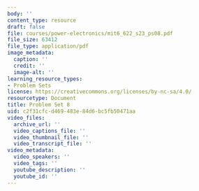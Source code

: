 ```yaml
---
body: ''
content_type: resource
draft: false
file: courses/power-electronics/mit6_622_s23_ps08.pdf
file_size: 63412
file_type: application/pdf
image_metadata:
  caption: ''
  credit: ''
  image-alt: ''
learning_resource_types:
- Problem Sets
license: https://creativecommons.org/licenses/by-nc-sa/4.0/
resourcetype: Document
title: Problem Set 8
uid: c2f31cfc-d469-483e-84d6-bc5fb50471aa
video_files:
  archive_url: ''
  video_captions_file: ''
  video_thumbnail_file: ''
  video_transcript_file: ''
video_metadata:
  video_speakers: ''
  video_tags: ''
  youtube_description: ''
  youtube_id: ''
---
```

